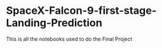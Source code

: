 # SpaceX-Falcon-9-first-stage-Landing-Prediction
This is all the notebooks used to do the Final Project 
